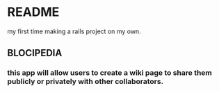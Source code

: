 # README
my first time making a rails project on my own.
## BLOCIPEDIA
### this app will allow users to create a wiki page to share them publicly or privately with other collaborators.
